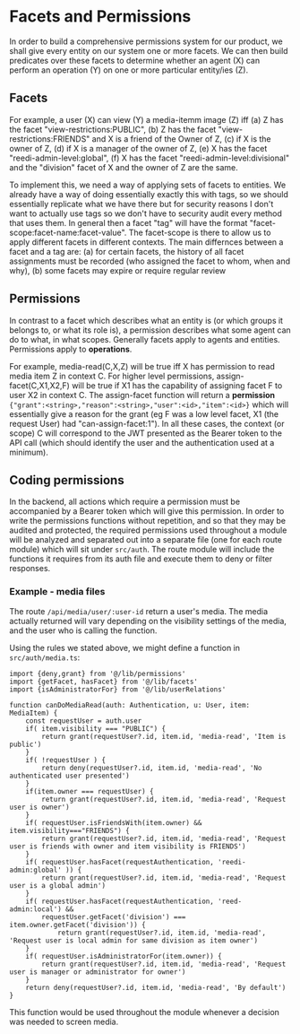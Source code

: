 # Facets and Permissions

In order to build a comprehensive permissions system for our product, we shall give every entity on our system one or more facets.  We can then build predicates over these facets to determine whether an agent (X) can perform an operation (Y) on one or more particular entity/ies (Z).

## Facets

For example, a user (X) can view (Y) a media-itemm image (Z) iff (a) Z has the facet "view-restrictions:PUBLIC", (b) Z has the facet "view-restrictions:FRIENDS" and X is a friend of the Owner of Z, (c) if X is the owner of Z, (d) if X is a manager of the owner of Z, (e) X has the facet "reedi-admin-level:global", (f) X has the facet "reedi-admin-level:divisional" and the "division" facet of X and the owner of Z are the same.

To implement this, we need a way of applying sets of facets to entities.  We already have a way of doing essentially exactly this with tags, so we should essentially replicate what we have there but for security reasons I don't want to actually use tags so we don't have to security audit every method that uses them.  In general then a facet "tag" will have the format "facet-scope:facet-name:facet-value".  The facet-scope is there to allow us to apply different facets in different contexts.  The main differnces between a facet and a tag are: (a) for certain facets, the history of all facet assignments must be recorded (who assigned the facet to whom, when and why), (b) some facets may expire or require regular review

## Permissions

In contrast to a facet which describes what an entity is (or which groups it belongs to, or what its role is), a permission describes what some agent can do to what, in what scopes.  Generally facets apply to agents and entities.  Permissions apply to **operations**.

For example, media-read(C,X,Z) will be true iff X has permission to read media item Z in context C.  For higher level permissions, assign-facet(C,X1,X2,F) will be true if X1 has the capability of assigning facet F to user X2 in context C.  The assign-facet function will return a **permission** `{"grant":<string>,"reason":<string>,"user":<id>,"item":<id>}` which will essentially give a reason for the grant (eg F was a low level facet, X1 (the request User) had "can-assign-facet:1").  In all these cases, the context (or scope) C will correspond to the JWT presented as the Bearer token to the API call (which should identify the user and the authentication used at a minimum).  

## Coding permissions

In the backend, all actions which require a permission must be accompanied by a Bearer token which will give this permission.  In order to write the permissions functions without repetition, and so that they may be audited and protected, the required permissions used throughout a module will be analyzed and separated out into a separate file (one for each route module) which will sit under `src/auth`.  The route module will include the functions it requires from its auth file and execute them to deny or filter responses.   

### Example - media files

The route `/api/media/user/:user-id` return a user's media.  The media actually returned will vary depending on the visibility settings of the media, and the user who is calling the function.

Using the rules we stated above, we might define a function in `src/auth/media.ts`:

```
import {deny,grant} from '@/lib/permissions'
import {getFacet, hasFacet} from '@/lib/facets'
import {isAdministratorFor} from '@/lib/userRelations'

function canDoMediaRead(auth: Authentication, u: User, item: MediaItem) {
    const requestUser = auth.user
    if( item.visibility === "PUBLIC") {
        return grant(requestUser?.id, item.id, 'media-read', 'Item is public')
    }
    if( !requestUser ) {
        return deny(requestUser?.id, item.id, 'media-read', 'No authenticated user presented')
    }
    if(item.owner === requestUser) {
        return grant(requestUser?.id, item.id, 'media-read', 'Request user is owner')
    }
    if( requestUser.isFriendsWith(item.owner) && item.visibility==="FRIENDS") {
        return grant(requestUser?.id, item.id, 'media-read', 'Request user is friends with owner and item visibility is FRIENDS')
    }
    if( requestUser.hasFacet(requestAuthentication, 'reedi-admin:global' )) {
        return grant(requestUser?.id, item.id, 'media-read', 'Request user is a global admin')
    }
    if( requestUser.hasFacet(requestAuthentication, 'reed-admin:local') && 
        requestUser.getFacet('division') === item.owner.getFacet('division')) {
            return grant(requestUser?.id, item.id, 'media-read', 'Request user is local admin for same division as item owner')
    }
    if( requestUser.isAdministratorFor(item.owner)) {
        return grant(requestUser?.id, item.id, 'media-read', 'Request user is manager or administrator for owner')
    }
    return deny(requestUser?.id, item.id, 'media-read', 'By default')
}
```

This function would be used throughout the module whenever a decision was needed to screen media.


